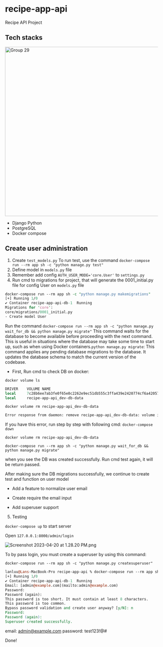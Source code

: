 # recipe-app-api
Recipe API Project


## Tech stacks

<img width="557" alt="Group 29" src="https://user-images.githubusercontent.com/29207172/232734953-656311da-ca27-445d-ac31-6affcbd2eb90.png">

- Django Python
- PostgreSQL
- Docker compose

## Create user administration
1. Create `test_models.py`
To run test, use the command `docker-compose run --rm app sh -c "python manage.py test"` 
2. Define model in `models.py` file
3. Remember add config `AUTH_USER_MODE='core.User'` to `settings.py`
4. Run cmd to migrations for project, that will generate the 0001_initial.py file for config User on `models.py` file

```perl
docker-compose run --rm app sh -c "python manage.py makemigrations"
[+] Running 1/0
✔ Container recipe-app-api-db-1  Running                                                                                           0.0s
Migrations for 'core':
core/migrations/0001_initial.py
- Create model User
```

Run the command `docker-compose run --rm app sh -c "python manage.py wait_for_db && python manage.py migrate"` This command waits for the database to become available before proceeding with the next command. This is useful in situations where the database may take some time to start up, such as when using Docker containers.`python manage.py migrate`: This command applies any pending database migrations to the database. It updates the database schema to match the current version of the codebase.

- First, Run cmd to check DB on docker:

`docker volume ls` 

```perl
DRIVER    VOLUME NAME
local     7c28b6ee7ab3fe0f65e0c2262e9ec51db555c3ffa439e2420774cf6a420579d3
local     recipe-app-api_dev-db-data
```

`docker volume rm recipe-app-api_dev-db-data` 

```perl
Error response from daemon: remove recipe-app-api_dev-db-data: volume is in use - [4cdf74550418c8b1975b82f5dd5a4466db0462bd0a1cd221c5e54cf2bec16a0a]
```

If you have this error, run step by step with following cmd:
`docker-compose down`

`docker volume rm recipe-app-api_dev-db-data`

`docker-compose run --rm app sh -c "python manage.py wait_for_db && python manage.py migrate"`

when you see the DB was created successfully. Run cmd test again, it will be return passed.

After making sure the DB migrations successfully, we continue to create test and function on user model
- Add a feature to normalize user email

- Create require the email input

- Add superuser support

5. Testing

`docker-compose up` to start server

Open `127.0.0.1:8000/admin/login` 

![Screenshot 2023-04-20 at 1.28.20 PM.png](https://s3-us-west-2.amazonaws.com/secure.notion-static.com/a81c6651-d752-40c3-a4a9-942fef51490d/Screenshot_2023-04-20_at_1.28.20_PM.png)

To by pass login, you must create a superuser by using this command:

`docker-compose run --rm app sh -c "python manage.py createsuperuser"`

```perl
lanluu@Lans-MacBook-Pro recipe-app-api % docker-compose run --rm app sh -c "python [manage.py](http://manage.py/) createsuperuser"
[+] Running 1/0
✔ Container recipe-app-api-db-1  Running                                                                                   0.0s
Email: [admin@example.com](mailto:admin@example.com)
Password:
Password (again):
This password is too short. It must contain at least 8 characters.
This password is too common.
Bypass password validation and create user anyway? [y/N]: n
Password:
Password (again):
Superuser created successfully.
```

email: admin@example.com
password: test123!@#

Done!

